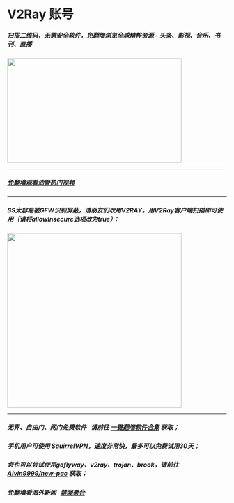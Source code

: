 # V2Ray 账号 

##### 扫描二维码，无需安全软件，免翻墙浏览全球精粹资源 - 头条、影视、音乐、书刊、直播
<img src="http://gfw-breaker.win/videos/ogate.jpg" width="400px" height="240px"/>

---

##### [免翻墙观看油管热门视频](http://104.238.172.221:81/youtube.html)

---

##### SS太容易被GFW识别屏蔽，请朋友们改用V2RAY。用V2Ray客户端扫描即可使用（请将allowInsecure选项改为true）：

<img src="http://gfw-breaker.win/videos/imgs/v2ray.png" width="400px"/>

---

##### 无界、自由门、网门免费软件 &nbsp; 请前往 [一键翻墙软件合集](https://github.com/gfw-breaker/nogfw/blob/master/README.md) 获取；

##### 手机用户可使用 [SquirrelVPN](https://github.com/gfw-breaker/ssr-accounts/blob/master/resources/squirrelvpn.md)，速度非常快，最多可以免费试用30天； 

##### 您也可以尝试使用goflyway、v2ray、trojan、brook，请前往 [Alvin9999/new-pac](https://github.com/Alvin9999/new-pac/wiki) 获取；

##### 免翻墙看海外新闻 &nbsp; [禁闻聚合](https://github.com/gfw-breaker/banned-news3/blob/master/README.md?a01)


<img src='http://gfw-breaker.win/ssr-centos7.md' width='0px' height='0px'/>

